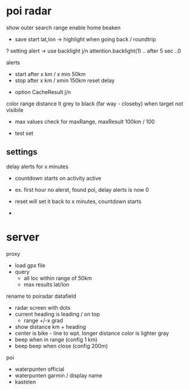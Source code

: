 
# poi radar
show outer search range
enable home beaken
  - save start lat,lon -> highlight when going back / roundtrip

? setting alert -> use backlight j/n attention.backlight(1) .. after 5 sec ..0

alerts
  + start after x km / x min 50km
  + stop after x km / xmin 150km
  reset delay 

- option CacheResult j/n

color range distance lt grey to black (far way - closeby) when target not visibile

- max values check for maxRange, maxResult 100km / 100

- test set 


## settings
delay alerts for x minutes
  - countdown starts on activity active 
  - ex. first hour no alerst, found poi, delay alerts is now 0
  - reset will set it back to x minutes, countdown starts

  - 


  
# server
proxy
 - load gpx file
 - query
   - all loc within range of 50km
   - max results lat/lon

rename to poiradar
datafield
- radar screen with dots
- current heading is leading / on top
  - range +/-x grad 
- show distance km + heading
- center is bike - line to wpt. longer distance color is lighter gray
- beep when in range (config 1 km)
- beep beep when close (config 200m)


poi
- waterpunten official
- waterpunten garmin / display name
- kastelen





